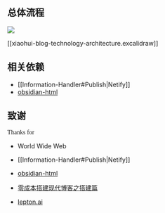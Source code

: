 ## 总体流程

![](https://xiaohui-zhangjiakou.oss-cn-zhangjiakou.aliyuncs.com/image/202401012244710.png)

[[xiaohui-blog-technology-architecture.excalidraw]]

## 相关依赖
- [[Information-Handler#Publish|Netify]]
- [obsidian-html](https://github.com/obsidian-html/obsidian-html)
## 致谢

<span style="font-family: cursive">Thanks for

- World Wide Web

- [[Information-Handler#Publish|Netify]]

- [obsidian-html](https://github.com/obsidian-html/obsidian-html)

- [零成本搭建现代博客之搭建篇](https://www.bmpi.dev/dev/guide-to-setup-blog-site-with-zero-cost/1/)

- [lepton.ai](https://www.lepton.ai/playground/artistic?mode=qr-code)

</span>


